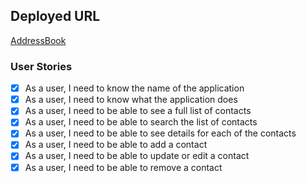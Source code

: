 ## Deployed URL
[AddressBook](https://week-9-full-stack.firebaseapp.com/)

### User Stories
* [x] As a user, I need to know the name of the application
* [x] As a user, I need to know what the application does
* [x] As a user, I need to be able to see a full list of contacts
* [x] As a user, I need to be able to search the list of contacts
* [x] As a user, I need to be able to see details for each of the contacts
* [x] As a user, I need to be able to add a contact
* [x] As a user, I need to be able to update or edit a contact
* [x] As a user, I need to be able to remove a contact
